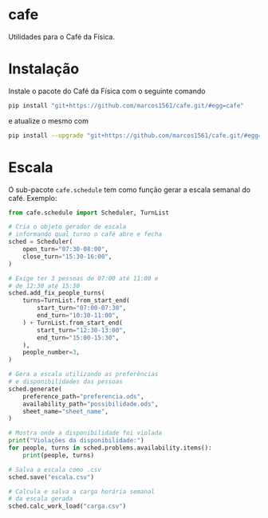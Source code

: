 # cafe
Utilidades para o Café da Física.

# Instalação
Instale o pacote do Café da Física com o seguinte comando
```bash
pip install "git+https://github.com/marcos1561/cafe.git/#egg=cafe"
```
e atualize o mesmo com
```bash
pip install --upgrade "git+https://github.com/marcos1561/cafe.git/#egg=cafe"
```

# Escala
O sub-pacote `cafe.schedule` tem como função gerar a escala semanal do café. Exemplo:
```python
from cafe.schedule import Scheduler, TurnList

# Cria o objeto gerador de escala
# informando qual turno o café abre e fecha
sched = Scheduler(
    open_turn="07:30-08:00",
    close_turn="15:30-16:00",
)

# Exige ter 3 pessoas de 07:00 até 11:00 e
# de 12:30 até 15:30
sched.add_fix_people_turns(
    turns=TurnList.from_start_end(
        start_turn="07:00-07:30",
        end_turn="10:30-11:00", 
    ) + TurnList.from_start_end(
        start_turn="12:30-13:00",
        end_turn="15:00-15:30", 
    ),
    people_number=3,
)

# Gera a escala utilizando as preferências
# e disponibilidades das pessoas
sched.generate(
    preference_path="preferencia.ods",
    availability_path="possibilidade.ods",
    sheet_name="sheet_name",
)

# Mostra onde a disponibilidade foi violada
print("Violações da disponibilidade:")
for people, turns in sched.problems.availability.items():
    print(people, turns)

# Salva a escala como .csv
sched.save("escala.csv")

# Calcula e salva a carga horária semanal
# da escala gerada
sched.calc_work_load("carga.csv")
```

